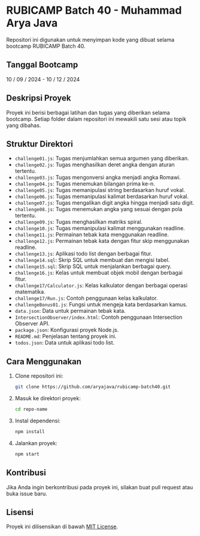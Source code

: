 # RUBICAMP Batch 40 - Muhammad Arya Java

Repositori ini digunakan untuk menyimpan kode yang dibuat selama bootcamp RUBICAMP Batch 40.

## Tanggal Bootcamp

10 / 09 / 2024 - 10 / 12 / 2024

## Deskripsi Proyek

Proyek ini berisi berbagai latihan dan tugas yang diberikan selama bootcamp. Setiap folder dalam repositori ini mewakili satu sesi atau topik yang dibahas.

## Struktur Direktori

- `challenge01.js`: Tugas menjumlahkan semua argumen yang diberikan.
- `challenge02.js`: Tugas menghasilkan deret angka dengan aturan tertentu.
- `challenge03.js`: Tugas mengonversi angka menjadi angka Romawi.
- `challenge04.js`: Tugas menemukan bilangan prima ke-n.
- `challenge05.js`: Tugas memanipulasi string berdasarkan huruf vokal.
- `challenge06.js`: Tugas memanipulasi kalimat berdasarkan huruf vokal.
- `challenge07.js`: Tugas mengalikan digit angka hingga menjadi satu digit.
- `challenge08.js`: Tugas menemukan angka yang sesuai dengan pola tertentu.
- `challenge09.js`: Tugas menghasilkan matriks spiral.
- `challenge10.js`: Tugas memanipulasi kalimat menggunakan readline.
- `challenge11.js`: Permainan tebak kata menggunakan readline.
- `challenge12.js`: Permainan tebak kata dengan fitur skip menggunakan readline.
- `challenge13.js`: Aplikasi todo list dengan berbagai fitur.
- `challenge14.sql`: Skrip SQL untuk membuat dan mengisi tabel.
- `challenge15.sql`: Skrip SQL untuk menjalankan berbagai query.
- `challenge16.js`: Kelas untuk membuat objek mobil dengan berbagai fitur.
- `challenge17/Calculator.js`: Kelas kalkulator dengan berbagai operasi matematika.
- `challenge17/Run.js`: Contoh penggunaan kelas kalkulator.
- `challengeBonus01.js`: Fungsi untuk mengeja kata berdasarkan kamus.
- `data.json`: Data untuk permainan tebak kata.
- `IntersectionObserver/index.html`: Contoh penggunaan Intersection Observer API.
- `package.json`: Konfigurasi proyek Node.js.
- `README.md`: Penjelasan tentang proyek ini.
- `todos.json`: Data untuk aplikasi todo list.

## Cara Menggunakan

1. Clone repositori ini:
   ```sh
   git clone https://github.com/aryajava/rubicamp-batch40.git
   ```
2. Masuk ke direktori proyek:
   ```sh
   cd repo-name
   ```
3. Instal dependensi:
   ```sh
   npm install
   ```
4. Jalankan proyek:
   ```sh
   npm start
   ```

## Kontribusi

Jika Anda ingin berkontribusi pada proyek ini, silakan buat pull request atau buka issue baru.

## Lisensi

Proyek ini dilisensikan di bawah [MIT License](LICENSE).
